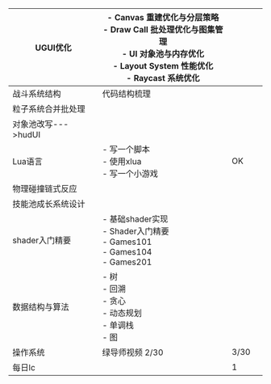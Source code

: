 

| UGUI优化         | - Canvas 重建优化与分层策略<br>- Draw Call 批处理优化与图集管理<br>- UI 对象池与内存优化<br>- Layout System 性能优化<br>- Raycast 系统优化 |      |     |
| -------------- | ------------------------------------------------------------------------------------------------------- | ---- | --- |
| 战斗系统结构         | 代码结构梳理                                                                                                  |      |     |
| 粒子系统合并批处理      |                                                                                                         |      |     |
| 对象池改写--->hudUI |                                                                                                         |      |     |
| Lua语言          | - 写一个脚本<br>- 使用xlua<br>- 写一个小游戏                                                                         | OK   |     |
| 物理碰撞链式反应       |                                                                                                         |      |     |
| 技能池成长系统设计      |                                                                                                         |      |     |
| shader入门精要     | - 基础shader实现<br>- Shader入门精要<br>- Games101<br>- Games104<br>- Games201                                  |      |     |
| 数据结构与算法        | - 树<br>- 回溯<br>- 贪心<br>- 动态规划<br>- 单调栈<br>- 图                                                           |      |     |
| 操作系统           | 绿导师视频  2/30                                                                                             | 3/30 |     |
| 每日lc           |                                                                                                         | 1    |     |
